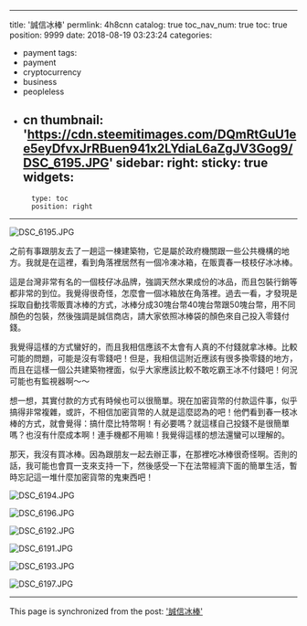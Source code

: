
---
title: '誠信冰棒'
permlink: 4h8cnn
catalog: true
toc_nav_num: true
toc: true
position: 9999
date: 2018-08-19 03:23:24
categories:
- payment
tags:
- payment
- cryptocurrency
- business
- peopleless
- cn
thumbnail: 'https://cdn.steemitimages.com/DQmRtGuU1ee5eyDfvxJrRBuen941x2LYdiaL6aZgJV3Gog9/DSC_6195.JPG'
sidebar:
    right:
        sticky: true
widgets:
    -
        type: toc
        position: right
---


![DSC_6195.JPG](https://cdn.steemitimages.com/DQmRtGuU1ee5eyDfvxJrRBuen941x2LYdiaL6aZgJV3Gog9/DSC_6195.JPG)

之前有事跟朋友去了一趟這一棟建築物，它是屬於政府機關跟一些公共機構的地方。我就是在這裡，看到角落裡居然有一個冷凍冰箱，在販賣春一枝枝仔冰冰棒。

這是台灣非常有名的一個枝仔冰品牌，強調天然水果成份的冰品，而且包裝行銷等都非常的到位。我覺得很奇怪，怎麼會一個冰箱放在角落裡。過去一看，才發現是採取自動找零販賣冰棒的方式，冰棒分成30塊台幣40塊台幣跟50塊台幣，用不同顏色的包裝，然後強調是誠信商店，請大家依照冰棒袋的顏色來自己投入零錢付錢。

我覺得這樣的方式蠻好的，而且我相信應該不太會有人真的不付錢就拿冰棒。比較可能的問題，可能是沒有零錢吧！但是，我相信這附近應該有很多換零錢的地方，而且在這樣一個公共建築物裡面，似乎大家應該比較不敢吃霸王冰不付錢吧！何況可能也有監視器啊～～ 

想一想，其實付款的方式有時候也可以很簡單。現在加密貨幣的付款這件事，似乎搞得非常複雜，或許，不相信加密貨幣的人就是這麼認為的吧！他們看到春一枝冰棒的方式，就會覺得：搞什麼比特幣啊！有必要嗎？就這樣自己投錢不是很簡單嗎？也沒有什麼成本啊！連手機都不用嘛！我覺得這樣的想法還蠻可以理解的。

那天，我沒有買冰棒。因為跟朋友一起去辦正事，在那裡吃冰棒很奇怪啊。否則的話，我可能也會買一支來支持一下，然後感受一下在法幣經濟下面的簡單生活，暫時忘記這一堆什麼加密貨幣的鬼東西吧！

![DSC_6194.JPG](https://cdn.steemitimages.com/DQmUsnX9K7YPGEz7b5akBXArMvYCfsHxxebdZsWRDpVXUuR/DSC_6194.JPG)

![DSC_6196.JPG](https://cdn.steemitimages.com/DQmWptHotan1hKsVYuJtLcQzoaZ71TZP5zKAmjwdSioTFhK/DSC_6196.JPG)

![DSC_6192.JPG](https://cdn.steemitimages.com/DQmdQc6PnuCwFXLyiACgDYT5gYbtTTdQ5JRL4KVvX9j6CJ1/DSC_6192.JPG)

![DSC_6191.JPG](https://cdn.steemitimages.com/DQmaMrG4Sp8mu2kHPqwdqwYrcsvMzaaTw54oKhrhTtkfm4o/DSC_6191.JPG)

![DSC_6193.JPG](https://cdn.steemitimages.com/DQmR4gnfk4d7B8EYfCvCtsFHGQbbNei2F953Di4cWqyHMbJ/DSC_6193.JPG)

![DSC_6197.JPG](https://cdn.steemitimages.com/DQmSubPJyrjBpe9XsC2mjm19V8LKnUUYKw3WAZpQSyRMNEd/DSC_6197.JPG)

- - -

This page is synchronized from the post: ['誠信冰棒'](https://steemit.com/@deanliu/4h8cnn)
